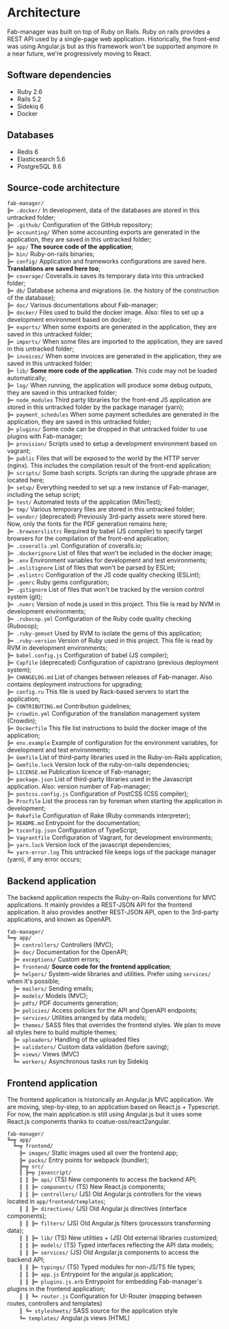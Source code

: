 # Architecture

Fab-manager was built on top of Ruby on Rails. Ruby on rails provides a REST API used by a single-page web application.
Historically, the front-end was using Angular.js but as this framework won't be supported anymore in a near future, we're progressively moving to React.

## Software dependencies
- Ruby 2.6
- Rails 5.2
- Sidekiq 6
- Docker

## Databases
- Redis 6
- Elasticsearch 5.6
- PostgreSQL 9.6

## Source-code architecture

`fab-manager/`<br>
`╠═ .docker/` In development, data of the databases are stored in this untracked folder;<br>
`╠═ .github/` Configuration of the GitHub repository;<br>
`╠═ accounting/` When some accounting exports are generated in the application, they are saved in this untracked folder;<br>
`╠═ app/` **The source code of the application**;<br>
`╠═ bin/` Ruby-on-rails binaries;<br>
`╠═ config/` Application and frameworks configurations are saved here. **Translations are saved here too**; <br>
`╠═ coverage/` Coveralls.io saves its temporary data into this untracked folder;<br>
`╠═ db/` Database schema and migrations (ie. the history of the construction of the database);<br>
`╠═ doc/` Various documentations about Fab-manager;<br>
`╠═ docker/` Files used to build the docker image. Also: files to set up a development environment based on docker; <br>
`╠═ exports/` When some exports are generated in the application, they are saved in this untracked folder;<br>
`╠═ imports/` When some files are imported to the application, they are saved in this untracked folder;<br>
`╠═ invoices/` When some invoices are generated in the application, they are saved in this untracked folder;<br>
`╠═ lib/` **Some more code of the application**. This code may not be loaded automatically;<br>
`╠═ log/` When running, the application will produce some debug outputs, they are saved in this untracked folder;<br>
`╠═ node_modules` Third party libraries for the front-end JS application are stored in this untracked folder by the package manager (yarn);<br>
`╠═ payment_schedules`  When some payment schedules are generated in the application, they are saved in this untracked folder;<br>
`╠═ plugins/` Some code can be dropped in that untracked folder to use plugins with Fab-manager;<br>
`╠═ provision/` Scripts used to setup a development environment based on vagrant;<br>
`╠═ public` Files that will be exposed to the world by the HTTP server (nginx). This includes the compilation result of the front-end application; <br>
`╠═ scripts/` Some bash scripts. Scripts ran during the upgrade phrase are located here;<br>
`╠═ setup/` Everything needed to set up a new instance of Fab-manager, including the setup script;<br>
`╠═ test/` Automated tests of the application (MiniTest);<br>
`╠═ tmp/` Various temporary files are stored in this untracked folder;<br>
`╠═ vendor/` (deprecated) Previously 3rd-party assets were stored here. Now, only the fonts for the PDF generation remains here;<br>
`╠═ .browserslistrc` Required by babel (JS compiler) to specify target browsers for the compilation of the front-end application;<br>
`╠═ .coveralls.yml` Configuration of coveralls.io;<br>
`╠═ .dockerignore` List of files that won't be included in the docker image;<br>
`╠═ .env` Environment variables for development and test environments;<br>
`╠═ .eslitignore` List of files that won't be parsed by ESLint;<br>
`╠═ .eslintrc` Configuration of the JS code quality checking (ESLint);<br>
`╠═ .gemrc` Ruby gems configuration;<br>
`╠═ .gitignore` List of files that won't be tracked by the version control system (git);<br>
`╠═ .nvmrc` Version of node.js used in this project. This file is read by NVM in development environments;<br>
`╠═ .rubocop.yml` Configuration of the Ruby code quality checking (Rubocop);<br>
`╠═ .ruby-gemset` Used by RVM to isolate the gems of this application;<br>
`╠═ .ruby-version` Version of Ruby used in this project. This file is read by RVM in development environments;<br>
`╠═ babel.config.js` Configuration of babel (JS compiler);<br>
`╠═ Capfile` (deprecated) Configuration of capistrano (previous deployment system);<br>
`╠═ CHANGELOG.md` List of changes between releases of Fab-manager. Also contains deployment instructions for upgrading; <br>
`╠═ config.ru` This file is used by Rack-based servers to start the application;<br>
`╠═ CONTRIBUTING.md` Contribution guidelines;<br>
`╠═ crowdin.yml` Configuration of the translation management system (Crowdin);<br>
`╠═ Dockerfile` This file list instructions to build the docker image of the application;<br>
`╠═ env.example` Example of configuration for the environment variables, for development and test environments;<br>
`╠═ Gemfile` List of third-party libraries used in the Ruby-on-Rails application;<br>
`╠═ Gemfile.lock` Version lock of the ruby-on-rails dependencies;<br>
`╠═ LICENSE.md` Publication licence of Fab-manager;<br>
`╠═ package.json` List of third-party libraries used in the Javascript application. Also: version number of Fab-manager;<br>
`╠═ postcss.config.js` Configuration of PostCSS (CSS compiler);<br>
`╠═ Procfile` List the process ran by foreman when starting the application in development;<br>
`╠═ Rakefile` Configuration of Rake (Ruby commands interpreter);<br>
`╠═ README.md` Entrypoint for the documentation;<br>
`╠═ tsconfig.json` Configuration of TypeScript;<br>
`╠═ Vagrantfile` Configuration of Vagrant, for development environments;<br>
`╠═ yarn.lock` Version lock of the javascript dependencies;<br>
`╚═ yarn-error.log` This untracked file keeps logs of the package manager (yarn), if any error occurs;

## Backend application

The backend application respects the Ruby-on-Rails conventions for MVC applications.
It mainly provides a REST-JSON API for the frontend application.
It also provides another REST-JSON API, open to the 3rd-party applications, and known as OpenAPI.

`fab-manager/`<br>
`╚═╦ app/`<br>
`  ╠═ controllers/` Controllers (MVC);<br>
`  ╠═ doc/` Documentation for the OpenAPI;<br>
`  ╠═ exceptions/` Custom errors;<br>
`  ╠═ frontend/` **Source code for the frontend application**; <br>
`  ╠═ helpers/` System-wide libraries and utilities. Prefer using `services/` when it's possible;<br>
`  ╠═ mailers/` Sending emails;<br>
`  ╠═ models/` Models (MVC);<br>
`  ╠═ pdfs/` PDF documents generation;<br>
`  ╠═ policies/` Access policies for the API and OpenAPI endpoints;<br>
`  ╠═ services/` Utilities arranged by data models; <br>
`  ╠═ themes/` SASS files that overrides the frontend styles. We plan to move all styles here to build multiple themes;   <br>
`  ╠═ uploaders/` Handling of the uploaded files<br>
`  ╠═ validators/` Custom data validation (before saving);<br>
`  ╠═ views/` Views (MVC)<br>
`  ╚═ workers/` Asynchronous tasks run by Sidekiq

## Frontend application

The frontend application is historically an Angular.js MVC application.
We are moving, step-by-step, to an application based on React.js + Typescript.
For now, the main application is still using Angular.js but it uses some React.js components thanks to coatue-oss/react2angular.

`fab-manager/`<br>
`╚═╦ app/`<br>
`  ╚═╦ frontend/`<br>
`    ╠═ images/` Static images used all over the frontend app;<br>
`    ╠═ packs/` Entry points for webpack (bundler);<br>
`    ╠═╦ src/`<br>
`    ║ ╠═╦ javascript/`<br>
`    ║ ║ ╠═ api/` (TS) New components to access the backend API; <br>
`    ║ ║ ╠═ components/` (TS) New React.js components;<br>
`    ║ ║ ╠═ controllers/` (JS) Old Angular.js controllers for the views located in `app/frontend/templates`;<br>
`    ║ ║ ╠═ directives/` (JS) Old Angular.js directives (interface components);<br>
`    ║ ║ ╠═ filters/` (JS) Old Angular.js filters (processors transforming data);<br>
`    ║ ║ ╠═ lib/` (TS) New utilities + (JS) Old external libraries customized; <br>
`    ║ ║ ╠═ models/` (TS) Typed interfaces reflecting the API data models;<br>
`    ║ ║ ╠═ services/` (JS) Old Angular.js components to access the backend API; <br>
`    ║ ║ ╠═ typings/` (TS) Typed modules for non-JS/TS file types;<br>
`    ║ ║ ╠═ app.js` Entrypoint for the angular.js application;<br>
`    ║ ║ ╠═ plugins.js.erb` Entrypoint for embedding Fab-manager's plugins in the frontend application;<br>
`    ║ ║ ╚═ router.js` Configuration for UI-Router (mapping between routes, controllers and templates)<br>
`    ║ ╚═ stylesheets/` SASS source for the application style<br>
`    ╚═ templates/` Angular.js views (HTML)
